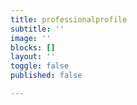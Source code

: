 ```yaml
---
title: professionalprofile
subtitle: ''
image: ''
blocks: []
layout: ''
toggle: false
published: false

---
```

